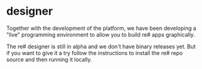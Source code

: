 ---
---

# designer

Together with the development of the platform, we have
been developing a "live" programming environment to
allow you to build re# apps graphically.

The re# designer is still in alpha and we don't
have binary releases yet. But if you
want to give it a try follow the instructions to
install the re# repo source and then running
it locally.
